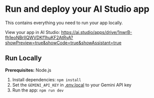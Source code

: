 # Run and deploy your AI Studio app

This contains everything you need to run your app locally.

View your app in AI Studio: https://ai.studio/apps/drive/1nwrB-fh1eoNBrIlQWVDKf1huKF2AtRyA?showPreview=true&showCode=true&showAssistant=true

## Run Locally

**Prerequisites:**  Node.js


1. Install dependencies:
   `npm install`
2. Set the `GEMINI_API_KEY` in [.env.local](.env.local) to your Gemini API key
3. Run the app:
   `npm run dev`
